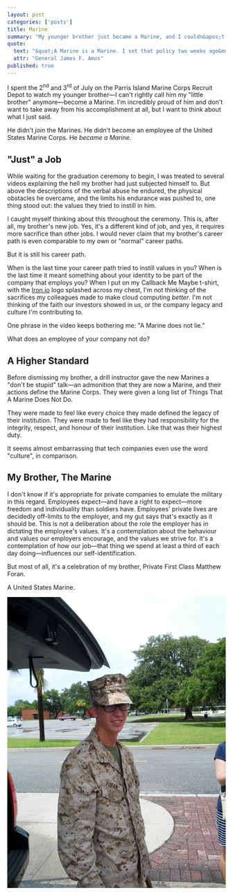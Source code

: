 ```yaml
---
layout: post
categories: ['posts']
title: Marine
summary: "My younger brother just became a Marine, and I couldn&apos;t be more proud of him. But his graduation ceremony made me think about the difference between military and civilian employment."
quote:
  text: "&quot;A Marine is a Marine. I set that policy two weeks ago&mdash;there&apos;s no such thing as a former Marine. You&apos;re a Marine, just in a different uniform and you&apos;re in a different phase of your life. But you&apos;ll always be a Marine because you went to Parris Island, San Diego, or the hills of Quantico.&quot;"
  attr: "General James F. Amos"
published: true
---
```


I spent the 2<sup>nd</sup> and 3<sup>rd</sup> of July on the Parris Island Marine Corps Recruit Depot to watch my younger brother&mdash;I can&apos;t rightly call him my &quot;little brother&quot; anymore&mdash;become a Marine. I&apos;m incredibly proud of him and don&apos;t want to take away from his accomplishment at all, but I want to think about what I just said.

He didn&apos;t _join_ the Marines. He didn&apos;t become an employee of the United States Marine Corps. He _became a Marine_.

## &quot;Just&quot; a Job

While waiting for the graduation ceremony to begin, I was treated to several videos explaining the hell my brother had just subjected himself to. But above the descriptions of the verbal abuse he endured, the physical obstacles he overcame, and the limits his endurance was pushed to, one thing stood out: the values they tried to instill in him.

I caught myself thinking about this throughout the ceremony. This is, after all, my brother&apos;s new job. Yes, it&apos;s a different kind of job, and yes, it requires more sacrifice than other jobs. I would never claim that my brother&apos;s career path is even comparable to my own or &quot;normal&quot; career paths.

But it is still his career path.

When is the last time your career path tried to instill values in you? When is the last time it meant something about your identity to be part of the company that employs you? When I put on my Callback Me Maybe t-shirt, with the [Iron.io](http://iron.io) logo splashed across my chest, I&apos;m not thinking of the sacrifices my colleagues made to make cloud computing _better_. I&apos;m not thinking of the faith our investors showed in us, or the company legacy and culture I&apos;m contributing to.

One phrase in the video keeps bothering me: &quot;A Marine does not lie.&quot;

What does an employee of your company not do?

## A Higher Standard

Before dismissing my brother, a drill instructor gave the new Marines a &quot;don&apos;t be stupid&quot; talk&mdash;an admonition that they are now a Marine, and their actions define the Marine Corps. They were given a long list of Things That A Marine Does Not Do.

They were made to feel like every choice they made defined the legacy of their institution. They were made to feel like they had responsibility for the integrity, respect, and honour of their institution. Like that was their highest duty.

It seems almost embarrassing that tech companies even use the word &quot;culture&quot;, in comparison.

## My Brother, The Marine

I don&apos;t know if it&apos;s appropriate for private companies to emulate the military in this regard. Employees expect&mdash;and have a right to expect&mdash;more freedom and individuality than soldiers have. Employees&apos; private lives are decidedly off-limits to the employer, and my gut says that&apos;s exactly as it should be. This is not a deliberation about the role the employer has in dictating the employee&apos;s values. It&apos;s a contemplation about the behaviour and values our employers encourage, and the values we strive for. It&apos;s a contemplation of how our job&mdash;that thing we spend at least a third of each day doing&mdash;influences our self-identification.

But most of all, it&apos;s a celebration of my brother, Private First Class Matthew Foran.

A United States Marine.

![PFC Foran](/img/pfc-foran.jpg)
